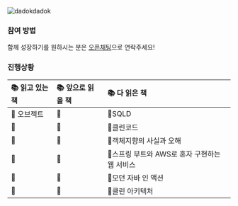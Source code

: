 ![dadokdadok](https://github.com/dev-wooyeon/reading-books-for-programmers/assets/50124623/0b6efc0a-e747-407f-b9ed-dea2751b95bd)

### 참여 방법
함께 성장하기를 원하시는 분은 [오픈채팅](https://open.kakao.com/o/g8qe1nkf)으로 연락주세요!

### 진행상황
|📚 읽고 있는 책|📚 앞으로 읽을 책|📚 다 읽은 책|
|:---|:---|:---|
|📕 오브젝트|📘 |📗SQLD
|📕 |📘|📗클린코드
|📕 |📘|📗객체지향의 사실과 오해
|📕 |📘|📗스프링 부트와 AWS로 혼자 구현하는 웹 서비스
|📕 |📘|📗모던 자바 인 액션
|📕 |📘|📗클린 아키텍처
